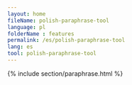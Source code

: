 ```yaml
---
layout: home
fileName: polish-paraphrase-tool
language: pl
folderName : features
permalink: /es/polish-paraphrase-tool
lang: es
tool: polish-paraphrase-tool
---
```

{% include section/paraphrase.html %}
